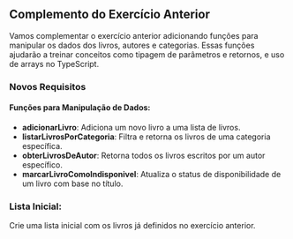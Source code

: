 ## Complemento do Exercício Anterior

Vamos complementar o exercício anterior adicionando funções para manipular os dados dos livros, autores e categorias. Essas funções ajudarão a treinar conceitos como tipagem de parâmetros e retornos, e uso de arrays no TypeScript.

### Novos Requisitos

#### Funções para Manipulação de Dados:

- **adicionarLivro**: Adiciona um novo livro a uma lista de livros.
- **listarLivrosPorCategoria**: Filtra e retorna os livros de uma categoria específica.
- **obterLivrosDeAutor**: Retorna todos os livros escritos por um autor específico.
- **marcarLivroComoIndisponivel**: Atualiza o status de disponibilidade de um livro com base no título.

### Lista Inicial:

Crie uma lista inicial com os livros já definidos no exercício anterior.